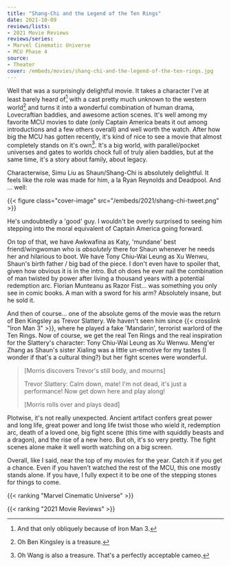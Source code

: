 ```yaml
---
title: "Shang-Chi and the Legend of the Ten Rings"
date: 2021-10-09
reviews/lists:
- 2021 Movie Reviews
reviews/series:
- Marvel Cinematic Universe
- MCU Phase 4
source:
- Theater
cover: /embeds/movies/shang-chi-and-the-legend-of-the-ten-rings.jpg
---
```

Well that was a surprisingly delightful movie. It takes a character I've at least barely heard of[^reference] with a cast pretty much unknown to the western world[^kingsley] and turns it into a wonderful combination of human drama, Lovecraftian baddies, and awesome action scenes. It's well among my favorite MCU movies to date (only Captain America beats it out among introductions and a few others overall) and well worth the watch. After how big the MCU has gotten recently, it's kind of nice to see a movie that almost completely stands on it's own[^wang]. It's a big world, with parallel/pocket universes and gates to worlds chock full of truly alien baddies, but at the same time, it's a story about family, about legacy.

Characterwise, Simu Liu as Shaun/Shang-Chi is absolutely delightful. It feels like the role was made for him, a la Ryan Reynolds and Deadpool. And ... well:

{{< figure class="cover-image" src="/embeds/2021/shang-chi-tweet.png" >}}

He's undoubtedly a 'good' guy. I wouldn't be overly surprised to seeing him stepping into the moral equivalent of Captain America going forward.

On top of that, we have Awkwafina as Katy, 'mundane' best friend/wingwoman who is *absolutely* there for Shaun whenever he needs her and hilarious to boot. We have Tony Chiu-Wai Leung as Xu Wenwu, Shaun's birth father / big bad of the piece. I don't even have to spoiler that, given how obvious it is in the intro. But oh does he ever nail the combination of man twisted by power after living a thousand years with a potential redemption arc. Florian Munteanu as Razor Fist... was something you only see in comic books. A man with a sword for his arm? Absolutely insane, but he sold it. 

And then of course... one of the absolute gems of the movie was the return of Ben Kingsley as Trevor Slattery. We haven't seen him since {{< crosslink "Iron Man 3" >}}, where he played a fake 'Mandarin', terrorist warlord of the Ten Rings. Now of course, we get the real Ten Rings and the real inspiration for the Slattery's character: Tony Chiu-Wai Leung as Xu Wenwu. Meng'er Zhang as Shaun's sister Xialing was a little un-emotive for my tastes (I wonder if that's a cultural thing?) but her fight scenes were wonderful. 

> [Morris discovers Trevor's still body, and mourns]
> 
> Trevor Slattery: Calm down, mate! I'm not dead, it's just a performance! Now get down here and play along!
> 
> [Morris rolls over and plays dead]

Plotwise, it's not really unexpected. Ancient artifact confers great power and long life, great power and long life twist those who wield it, redemption arc, death of a loved one, big fight scene (this time with squiddly beasts and a dragon), and the rise of a new hero. But oh, it's so very pretty. The fight scenes alone make it well worth watching on a big screen. 

Overall, like I said, near the top of my movies for the year. Catch it if you get a chance. Even if you haven't watched the rest of the MCU, this one mostly stands alone. If you have, I fully expect it to be one of the stepping stones for things to come. 

{{< ranking "Marvel Cinematic Universe" >}}

{{< ranking "2021 Movie Reviews" >}}

[^reference]: And that only obliquely because of Iron Man 3. 

[^kingsley]: Oh Ben Kingsley is a treasure. 

[^wang]: Oh Wang is also a treasure. That's a perfectly acceptable cameo. 